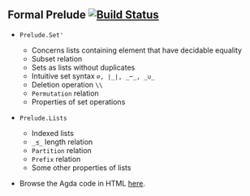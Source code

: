 ## Formal Prelude [![Build Status](https://travis-ci.com/omelkonian/formal-prelude.svg?branch=master)](https://travis-ci.com/omelkonian/formal-prelude)

- `Prelude.Set'`
  * Concerns lists containing element that have decidable equality
  * Subset relation
  * Sets as lists without duplicates
  * Intuitive set syntax `∅, ∣_∣, _─_, _∪_`
  * Deletion operation `\\`
  * `Permutation` relation
  * Properties of set operations

- `Prelude.Lists`
  * Indexed lists
  * `_≾_` length relation
  * `Partition` relation
  * `Prefix` relation
  * Some other properties of lists

- Browse the Agda code in HTML [here](http://omelkonian.github.io/formal-prelude).
